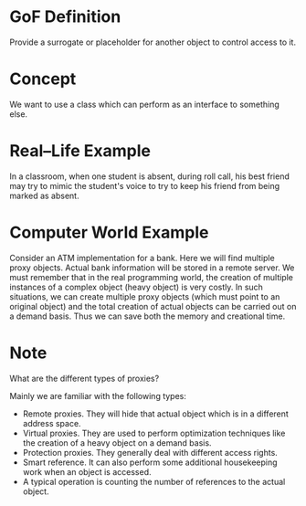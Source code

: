 # GoF Definition

Provide a surrogate or placeholder for another object to control access to it.

# Concept

We want to use a class which can perform as an interface to something else.

# Real–Life Example

In a classroom, when one student is absent, during roll call, his best friend may try to mimic the student's voice to try to keep his friend from being marked as absent.

# Computer World Example

Consider an ATM implementation for a bank. Here we will find multiple proxy objects. Actual bank
information will be stored in a remote server. We must remember that in the real programming world, the
creation of multiple instances of a complex object (heavy object) is very costly. In such situations, we can
create multiple proxy objects (which must point to an original object) and the total creation of actual objects
can be carried out on a demand basis. Thus we can save both the memory and creational time.

# Note

What are the different types of proxies?

Mainly we are familiar with the following types:

* Remote proxies. They will hide that actual object which is in a different address space.
* Virtual proxies. They are used to perform optimization techniques like the creation of a heavy object on a demand basis.
* Protection proxies. They generally deal with different access rights.
* Smart reference. It can also perform some additional housekeeping work when an object is accessed.
* A typical operation is counting the number of references to the actual object.
